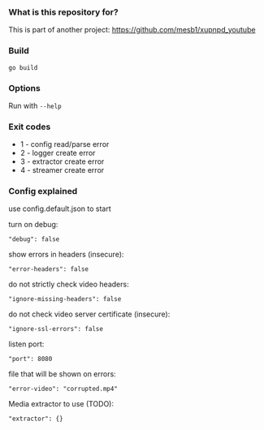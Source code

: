 ### What is this repository for? ###

This is part of another project: https://github.com/mesb1/xupnpd_youtube

### Build ###

`go build`

### Options ###

Run with `--help`

### Exit codes ###

  - 1 - config read/parse error
  - 2 - logger create error
  - 3 - extractor create error
  - 4 - streamer create error

### Config explained ###
use config.default.json to start

turn on debug:

```
"debug": false
```
show errors in headers (insecure):

```
"error-headers": false
```
do not strictly check video headers:

```
"ignore-missing-headers": false
```
do not check video server certificate (insecure):

```
"ignore-ssl-errors": false
```
listen port:

```
"port": 8080
```
file that will be shown on errors:

```
"error-video": "corrupted.mp4"
```
Media extractor to use (TODO):

```
"extractor": {}
```